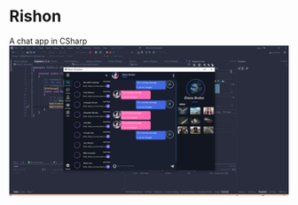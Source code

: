 # Rishon
A chat app in CSharp
![Screenshot](https://github.com/vybraan/Rishon/blob/main/samples/sample1.png)
